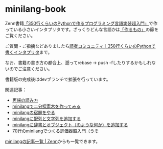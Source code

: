 # minilang-book

Zenn書籍[「350行くらいのPythonで作るプログラミング言語実装超入門」](https://zenn.dev/kb84tkhr/books/mini-interpreter-in-350-lines)で作っている小さいインタプリタです。ざっくりどんな言語かは[「作るもの」](https://zenn.dev/kb84tkhr/books/mini-interpreter-in-350-lines/viewer/introduction#%E4%BD%9C%E3%82%8B%E3%82%82%E3%81%AE)の節をご覧ください。

ご質問・ご指摘などありましたら[読者コミュニティ｜350行くらいのPythonで書くインタプリタ](https://zenn.dev/kb84tkhr/scraps/279a944f804ecf)まで。

なお、書籍の書き方の都合上、遡ってrebase → push -fしたりするかもしれないのでご注意ください。

書籍版の完成後はdevブランチで拡張を行っています。

関連記事：
* [再帰の読み方](https://zenn.dev/kb84tkhr/articles/how-to-read-recursion)
* [minilangで二分探索木を作ってみる](https://zenn.dev/kb84tkhr/articles/binary-search-tree-in-minilang)
* [minilangの宿題をやる](https://zenn.dev/kb84tkhr/articles/minilang-homework)
* [minilangに配列と文字列を追加する](https://zenn.dev/kb84tkhr/articles/minilang_array_string)
* [minilangに辞書とオブジェクト（のような何か）を追加する](https://zenn.dev/kb84tkhr/articles/minilang_dict_object)
* [70行のminilangでつくる評価器超入門（うそ](https://zenn.dev/kb84tkhr/articles/miniminieval)

[minilangの記事一覧 | Zenn](https://zenn.dev/topics/minilang)からも一覧できます。